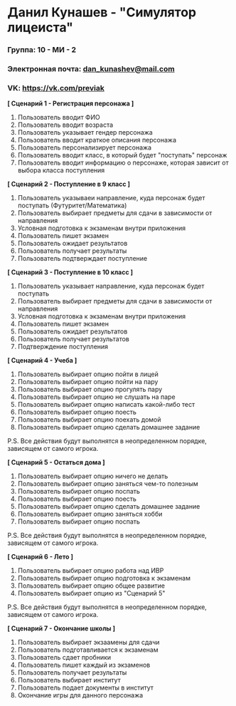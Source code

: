 # Данил Кунашев - "Симулятор лицеиста"

### Группа: 10 - МИ - 2
### Электронная почта: dan_kunashev@mail.com
### VK: https://vk.com/previak


**[ Сценарий 1 - Регистрация персонажа ]**
1. Пользователь вводит ФИО
2. Пользователь вводит возраста
3. Пользователь указывает гендер персонажа
4. Пользователь вводит краткое описания персонажа 
5. Пользователь персонализирует персонажа
6. Пользователь вводит класс, в который будет "поступать" персонаж
7. Пользователь вводит информацию о персонаже, которая зависит от выбора класса поступления

**[ Сценарий 2 - Поступление в 9 класс ]**
1. Пользователь указываеи направление, куда персонаж будет поступать (Футуритет/Математика)
2. Пользователь выбирает предметы для сдачи в зависимости от направления
3. Условная подготовка к экзаменам внутри приложения
4. Пользователь пишет экзамен
5. Пользователь ожидает результатов
6. Пользователь получает результаты
7. Пользователь подтверждает поступление

**[ Сценарий 3 - Поступление в 10 класс ]**
1. Пользователь указывает направление, куда персонаж будет поступать 
2. Пользователь выбирает предметы для сдачи в зависимости от направления
3. Условная подготовка к экзаменам внутри приложения
4. Пользователь пишет экзамен
5. Пользователь ожидает результатов
6. Пользователь получает результатов
7. Подтверждение поступления

**[ Сценарий 4 - Учеба ]**
1. Пользователь выбирает опцию пойти в лицей
2. Пользователь выбирает опцию пойти на пару
3. Пользователь выбирает опцию прогулять пару
4. Пользователь выбирает опцию не слушать на паре
5. Пользователь выбирает опцию написать какой-либо тест
6. Пользователь выбирает опцию поесть
7. Пользователь выбирает опцию поехать домой
8. Пользователь выбирает опцию сделать домашнее задание

P.S. Все действия будут выполнятся в неопределенном порядке, зависящем от самого игрока.

**[ Сценарий 5 - Остаться дома ]**
1. Пользователь выбирает опцию ничего не делать
2. Пользователь выбирает опцию заняться чем-то полезным
3. Пользователь выбирает опцию поспать
4. Пользователь выбирает опцию поесть
5. Пользователь выбирает опцию сделать домашнее задание
6. Пользователь выбирает опцию заняться хобби
7. Пользователь выбирает опцию поспать

P.S. Все действия будут выполнятся в неопределенном порядке, зависящем от самого игрока.

**[ Сценарий 6 - Лето ]**
1. Пользователь выбирает опцию работа над ИВР
2. Пользователь выбирает опцию подготовка к экзаменам
3. Пользователь выбирает опцию общее развитие
4. Пользователь выбирает опцию из "Сценарий 5"

P.S. Все действия будут выполнятся в неопределенном порядке, зависящем от самого игрока.

**[ Сценарий 7 - Окончание школы ]**
1. Пользователь выбирает экзаамены для сдачи
2. Пользователь подготавливается к экзаменам
3. Пользователь сдает пробники
4. Пользователь пишет каждый из экзаменов
5. Пользователь получает результаты
6. Пользователь выбирает институт
7. Пользователь подает документы в институт
8. Окончание игры для данного персонажа

